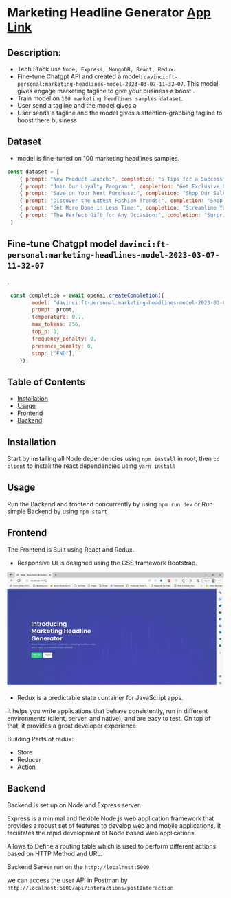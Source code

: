 # Marketing Headline Generator [App Link](https://marketing-headline-generator.herokuapp.com/)
## Description:

- Tech Stack use `Node, Express, MongoDB, React, Redux`.
-  Fine-tune Chatgpt API and created a model: `davinci:ft-personal:marketing-headlines-model-2023-03-07-11-32-07`. This model gives engage marketing tagline to give your business a boost .
- Train model on `100 marketing headlines samples dataset`.
- User send a tagline and the model gives a 
- User sends a tagline and the model gives a attention-grabbing tagline to boost there business 


## Dataset
- model is fine-tuned on 100 marketing headlines samples.
```js
const dataset = [
    { prompt: "New Product Launch:", completion: "5 Tips for a Successful Launch" },
    { prompt: "Join Our Loyalty Program:", completion: "Get Exclusive Rewards and Discounts!" },
    { prompt: "Save on Your Next Purchase:", completion: "Shop Our Sale and Get Up to 50% Off!" },
    { prompt: "Discover the Latest Fashion Trends:", completion: "Shop Our New Collection Now" },
    { prompt: "Get More Done in Less Time:", completion: "Streamline Your Workflow with Our Productivity Tools" },
    { prompt: "The Perfect Gift for Any Occasion:", completion: "Surprise Your Loved Ones with Our Gift Cards" },
 ]
 ```
 
 ## Fine-tune Chatgpt model `davinci:ft-personal:marketing-headlines-model-2023-03-07-11-32-07`
.
```js
 const completion = await openai.createCompletion({
        model: "davinci:ft-personal:marketing-headlines-model-2023-03-07-11-32-07",
        prompt: promt,
        temperature: 0.7,
        max_tokens: 256,
        top_p: 1,
        frequency_penalty: 0,
        presence_penalty: 0,
        stop: ["END"],
    });
 ```











## Table of Contents 

- [Installation](#installation)
- [Usage](#usage)
- [Frontend](#Frontend)
- [Backend](#Backend)


## Installation

Start by installing all Node dependencies using `npm install` in root, then `cd client` to install the react dependencies using `yarn install`

## Usage

Run the Backend and frontend concurrently by using `npm run dev` or Run simple Backend by using `npm start`
   

## Frontend

The Frontend is Built using React and Redux.

- Responsive UI is designed using the CSS framework Bootstrap.

![Demo video](/Demo.gif)


- Redux is a predictable state container for JavaScript apps.

It helps you write applications that behave consistently, run in different environments (client, server, and native), and are easy to test. On top of that, it provides a great developer experience.

Building Parts of redux:
 
- Store
- Reducer
- Action



## Backend

Backend is set up on Node and Express server.

Express is a minimal and flexible Node.js web application framework that provides a robust set of features to develop web and mobile applications. It facilitates the rapid development of Node based Web applications.

Allows to Define a routing table which is used to perform different actions based on HTTP Method and URL.


Backend Server run on the `http://localhost:5000`

we can access the user API in Postman by `http://localhost:5000/api/interactions/postInteraction`

